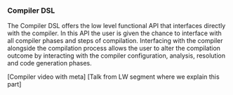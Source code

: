 ### Compiler DSL

The Compiler DSL offers the low level functional API that interfaces directly with the compiler.
In this API the user is given the chance to interface with all compiler phases and steps of compilation.
Interfacing with the compiler alongside the compilation process allows the user to alter the compilation outcome by
interacting with the compiler configuration, analysis, resolution and code generation phases.

[Compiler video with meta]
[Talk from LW segment where we explain this part]